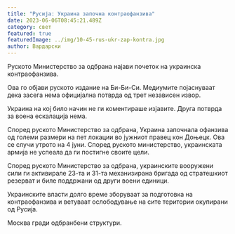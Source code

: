 ```yaml
---
title: "Русија: Украина започна контраофанзива"
date: 2023-06-06T08:45:21.489Z
category: свет
featured: true
featuredImage: ../img/10-45-rus-ukr-zap-kontra.jpg
author: Вардарски
---
```

Руското Министерство за одбрана најави почеток на украинска контраофанзива.

Ова го објави руското издание на Би-Би-Си. Медиумите појаснуваат дека засега нема официјална потврда од трет независен извор.

Украина на кој било начин не ги коментираше изјавите. Друга потврда за воена ескалација нема.

Според руското Министерство за одбрана, Украина започнала офанзива од големи размери на пет локации во јужниот правец кон Доњецк. Ова се случи утрото на 4 јуни. Според руското министерство, украинската армија не успеала да ги постигне своите цели.

Според руското Министерство за одбрана, украинските вооружени сили ги активирале 23-та и 31-та механизирана бригада од стратешкиот резерват и биле поддржани од други воени единици.

Украинските власти долго време зборуваат за подготовка на контраофанзива и ветуваат ослободување на сите територии окупирани од Русија.

Москва гради одбранбени структури.